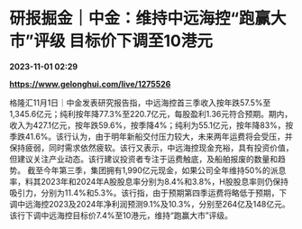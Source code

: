 # 研报掘金｜中金：维持中远海控“跑赢大市”评级 目标价下调至10港元

**2023-11-01 02:29**

**https://www.gelonghui.com/live/1275526**

格隆汇11月1日｜中金发表研究报告指，中远海控首三季收入按年跌57.5%至1,345.6亿元；纯利按年降77.3%至220.7亿元，每股盈利1.36元符合预期。期内，收入为427.1亿元，按年跌59.6%，按季降4%；纯利为55.1亿元，按年降83%，按季跌41.6%。该行认为，由于明年新船交付压力较大，未来两年运费将会受压，并保持疲弱，同时需求依然疲软。该行又表示，中远海控现金充裕，具有投资价值，但建议关注产业动态。该行建议投资者专注于运费触底，及船舶报废的数量和趋势。 截至今年第三季，集团拥有1,990亿元现金，如果公司全年维持50%的派息率，料其2023年和2024年A股股息率分别为8.4%和3.8%，H股股息率则仍保持吸引力，分别为11.4%和5.3%。该行指，由于预期第四季运费将略低于预期，下调中远海控2023及2024年净利润预测9.1%及10.3%，分别至264亿及148亿元。该行下调中远海控目标价7.4%至10港元，维持“跑赢大市”评级。